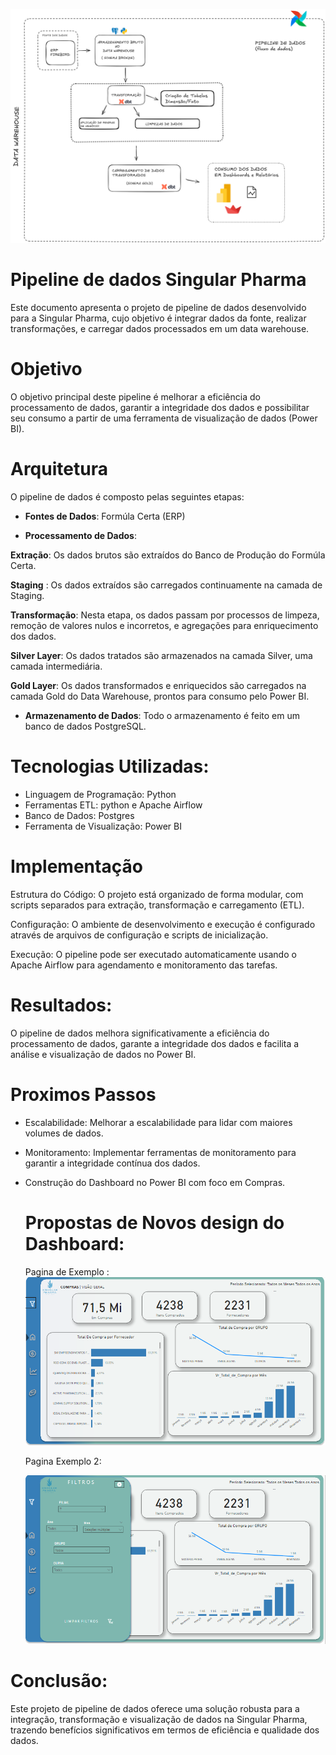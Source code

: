 ![Processo Atual](https://github.com/jessicasingularpharma/pipeline_SPharma/blob/main/pipeline-singular%20pharma)
 
 
 
 # Pipeline de dados Singular Pharma

 Este documento apresenta o projeto de pipeline de dados desenvolvido para a Singular Pharma, cujo objetivo é integrar dados da fonte, realizar transformações, e carregar dados processados em um data warehouse.

# Objetivo

O objetivo principal deste pipeline é melhorar a eficiência do processamento de dados, garantir a integridade dos dados e possibilitar seu consumo a partir de uma ferramenta de visualização de dados (Power BI).


# Arquitetura

O pipeline de dados é composto pelas seguintes etapas:

- **Fontes de Dados**: Formúla Certa (ERP)

- **Processamento de Dados**:

 **Extração**: Os dados brutos são extraídos do Banco de Produção do Formúla Certa. 

**Staging** : Os dados extraídos são carregados continuamente na camada de Staging.

**Transformação**: Nesta etapa, os dados passam por processos de limpeza, remoção de valores nulos e incorretos, e agregações para enriquecimento dos dados.

**Silver Layer**: Os dados tratados são armazenados na camada Silver, uma camada intermediária.

**Gold Layer**: Os dados transformados e enriquecidos são carregados na camada Gold do Data Warehouse, prontos para consumo pelo Power BI.

- **Armazenamento de Dados**: Todo o armazenamento é feito em um banco de dados PostgreSQL.


# Tecnologias Utilizadas:

- Linguagem de Programação: Python
- Ferramentas ETL: python e Apache Airflow
- Banco de Dados: Postgres
- Ferramenta de Visualização: Power BI


# Implementação

Estrutura do Código: O projeto está organizado de forma modular, com scripts separados para extração, transformação e carregamento (ETL).

Configuração: O ambiente de desenvolvimento e execução é configurado através de arquivos de configuração e scripts de inicialização.

Execução: O pipeline pode ser executado automaticamente usando o Apache Airflow para agendamento e monitoramento das tarefas.


# Resultados:

O pipeline de dados melhora significativamente a eficiência do processamento de dados, garante a integridade dos dados e facilita a análise e visualização de dados no Power BI.


# Proximos Passos

- Escalabilidade: Melhorar a escalabilidade para lidar com maiores volumes de dados.

- Monitoramento: Implementar ferramentas de monitoramento para garantir a integridade contínua dos dados.

- Construção do Dashboard no Power BI com foco em Compras.

  # Propostas de Novos design do Dashboard:

  Pagina de Exemplo :
![modelo1](https://github.com/jessicasingularpharma/pipeline_SPharma/blob/main/dashboard-modelo.PNG)


  Pagina Exemplo 2:

  ![modelo 2](https://github.com/jessicasingularpharma/pipeline_SPharma/blob/main/modelo%20dashboard.PNG)

# Conclusão:

Este projeto de pipeline de dados oferece uma solução robusta para a integração, transformação e visualização de dados na Singular Pharma, trazendo benefícios significativos em termos de eficiência e qualidade dos dados.
